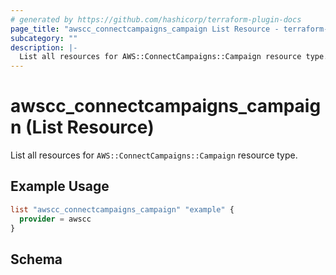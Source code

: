 ```yaml
---
# generated by https://github.com/hashicorp/terraform-plugin-docs
page_title: "awscc_connectcampaigns_campaign List Resource - terraform-provider-awscc"
subcategory: ""
description: |-
  List all resources for AWS::ConnectCampaigns::Campaign resource type.
---
```


# awscc_connectcampaigns_campaign (List Resource)

List all resources for `AWS::ConnectCampaigns::Campaign` resource type.

## Example Usage

```terraform
list "awscc_connectcampaigns_campaign" "example" {
  provider = awscc
}
```

<!-- schema generated by tfplugindocs -->
## Schema

